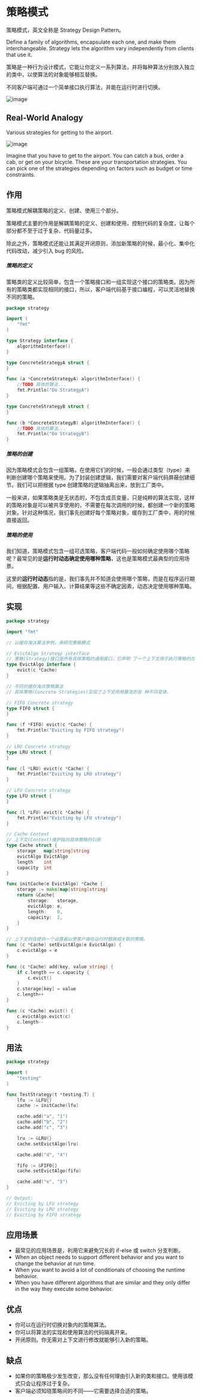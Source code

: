 # 策略模式

策略模式，英文全称是 Strategy Design Pattern。

Define a family of algorithms, encapsulate each one, and make them interchangeable. Strategy lets the algorithm vary
independently from clients that use it.

策略是一种行为设计模式，它能让你定义一系列算法，并将每种算法分别放入独立的类中，以使算法的对象能够相互替换。

不同客户端可通过一个简单接口执行算法，并能在运行时进行切换。

![image](https://user-images.githubusercontent.com/65383410/165496250-843144a1-5684-4196-87dd-b99f154a3a64.png)

## Real-World Analogy

Various strategies for getting to the airport.

![image](https://user-images.githubusercontent.com/65383410/165477697-faf51166-a800-4206-bca5-4ba339ba2b5d.png)

Imagine that you have to get to the airport. You can catch a bus, order a cab, or get on your bicycle. These are your
transportation strategies. You can pick one of the strategies depending on factors such as budget or time constraints.

## 作用

策略模式解耦策略的定义、创建、使用三个部分。

策略模式主要的作用是解耦策略的定义、创建和使用，控制代码的复杂度，让每个部分都不至于过于复杂、代码量过多。

除此之外，策略模式还能让其满足开闭原则，添加新策略的时候，最小化、集中化代码改动，减少引入 bug 的风险。

##### 策略的定义

策略类的定义比较简单，包含一个策略接口和一组实现这个接口的策略类。因为所有的策略类都实现相同的接口，所以，客户端代码基于接口编程，可以灵活地替换不同的策略。

```go
package strategy

import (
	"fmt"
)

type Strategy interface {
	algorithmInterface()
}

type ConcreteStrategyA struct {
}

func (a *ConcreteStrategyA) algorithmInterface() {
	//TODO 具体的算法...
	fmt.Println("Do StrategyA")
}

type ConcreteStrategyB struct {
}

func (b *ConcreteStrategyB) algorithmInterface() {
	//TODO 具体的算法...
	fmt.Println("Do StrategyB")
}

```

##### 策略的创建

因为策略模式会包含一组策略，在使用它们的时候，一般会通过类型（type）来判断创建哪个策略来使用。为了封装创建逻辑，我们需要对客户端代码屏蔽创建细节。我们可以把根据 type 创建策略的逻辑抽离出来，放到工厂类中。

一般来讲，如果策略类是无状态的，不包含成员变量，只是纯粹的算法实现，这样的策略对象是可以被共享使用的，不需要在每次调用的时候，都创建一个新的策略对象。针对这种情况，我们事先创建好每个策略对象，缓存到工厂类中，用的时候直接返回。

##### 策略的使用

我们知道，策略模式包含一组可选策略，客户端代码一般如何确定使用哪个策略呢？最常见的是**运行时动态确定使用哪种策略**，这也是策略模式最典型的应用场景。

这里的**运行时动态**指的是，我们事先并不知道会使用哪个策略，而是在程序运行期间，根据配置、用户输入、计算结果等这些不确定因素，动态决定使用哪种策略。

## 实现

```go
package strategy

import "fmt"

// 以缓存淘汰算法举例，来研究策略模式

// EvictAlgo Strategy interface
// 策略(Strategy)接口是所有具体策略的通用接口，它声明 了一个上下文用于执行策略的方法。
type EvictAlgo interface {
	evict(c *Cache)
}

// 不同的缓存淘汰策略算法
// 具体策略(Concrete Strategies)实现了上下文所用算法的各 种不同变体。

// FIFO Concrete strategy
type FIFO struct {
}

func (f *FIFO) evict(c *Cache) {
	fmt.Println("Evicting by FIFO strategy")
}

// LRU Concrete strategy
type LRU struct {
}

func (l *LRU) evict(c *Cache) {
	fmt.Println("Evicting by LRU strategy")
}

// LFU Concrete strategy
type LFU struct {
}

func (l *LFU) evict(c *Cache) {
	fmt.Println("Evicting by LFU strategy")
}

// Cache Context
// 上下文(Context)维护指向具体策略的引用
type Cache struct {
	storage   map[string]string
	evictAlgo EvictAlgo
	length    int
	capacity  int
}

func initCache(e EvictAlgo) *Cache {
	storage := make(map[string]string)
	return &Cache{
		storage:   storage,
		evictAlgo: e,
		length:    0,
		capacity:  2,
	}
}

// 上下文则会提供一个设置器以便客户端在运行时替换相关联的策略。
func (c *Cache) setEvictAlgo(e EvictAlgo) {
	c.evictAlgo = e
}

func (c *Cache) add(key, value string) {
	if c.length == c.capacity {
		c.evict()
	}
	c.storage[key] = value
	c.length++
}

func (c *Cache) evict() {
	c.evictAlgo.evict(c)
	c.length--
}

```

## 用法

```go
package strategy

import (
	"testing"
)

func TestStrategy(t *testing.T) {
	lfu := &LFU{}
	cache := initCache(lfu)

	cache.add("a", "1")
	cache.add("b", "2")
	cache.add("c", "3")

	lru := &LRU{}
	cache.setEvictAlgo(lru)

	cache.add("d", "4")

	fifo := &FIFO{}
	cache.setEvictAlgo(fifo)

	cache.add("e", "5")
}

// Output:
// Evicting by LFU strategy
// Evicting by LRU strategy
// Evicting by FIFO strategy
```

## 应用场景

- 最常见的应用场景是，利用它来避免冗长的 if-else 或 switch 分支判断。
- When an object needs to support different behavior and you want to change the behavior at run time.
- When you want to avoid a lot of conditionals of choosing the runtime behavior.
- When you have different algorithms that are similar and they only differ in the way they execute some behavior.

## 优点

- 你可以在运行时切换对象内的策略算法。
- 你可以将算法的实现和使用算法的代码隔离开来。
- 开闭原则。你无需对上下文进行修改就能够引入新的策略。

## 缺点

- 如果你的策略极少发生改变，那么没有任何理由引入新的类和接口。使用该模式只会让程序过于复杂。
- 客户端必须知晓策略间的不同——它需要选择合适的策略。
